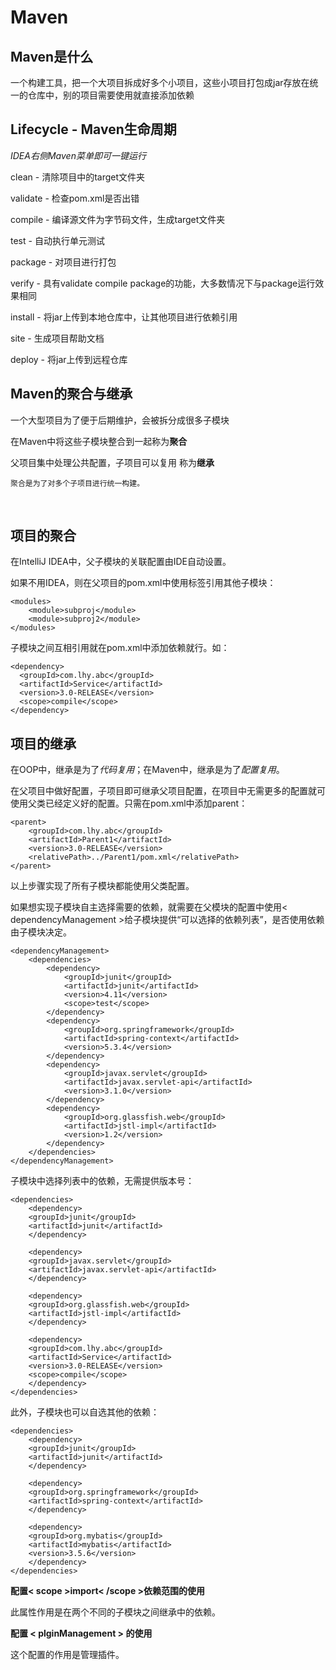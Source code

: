 # Maven

## Maven是什么

一个构建工具，把一个大项目拆成好多个小项目，这些小项目打包成jar存放在统一的仓库中，别的项目需要使用就直接添加依赖

## Lifecycle - Maven生命周期

*IDEA右侧Maven菜单即可一键运行*

clean - 清除项目中的target文件夹

validate - 检查pom.xml是否出错

compile - 编译源文件为字节码文件，生成target文件夹

test - 自动执行单元测试

package - 对项目进行打包

verify - 具有validate compile package的功能，大多数情况下与package运行效果相同

install - 将jar上传到本地仓库中，让其他项目进行依赖引用

site - 生成项目帮助文档

deploy - 将jar上传到远程仓库

## Maven的聚合与继承

一个大型项目为了便于后期维护，会被拆分成很多子模块

在Maven中将这些子模块整合到一起称为**聚合**

父项目集中处理公共配置，子项目可以复用 称为**继承**

    聚合是为了对多个子项目进行统一构建。

<br>

## 项目的聚合

在IntelliJ IDEA中，父子模块的关联配置由IDE自动设置。

如果不用IDEA，则在父项目的pom.xml中使用<modules>标签引用其他子模块：

    <modules>
        <module>subproj</module>
        <module>subproj2</module>
    </modules>

子模块之间互相引用就在pom.xml中添加依赖就行。如：

    <dependency>
      <groupId>com.lhy.abc</groupId>
      <artifactId>Service</artifactId>
      <version>3.0-RELEASE</version>
      <scope>compile</scope>
    </dependency>

## 项目的继承

在OOP中，继承是为了*代码复用*；在Maven中，继承是为了*配置复用*。

在父项目中做好配置，子项目即可继承父项目配置，在项目中无需更多的配置就可使用父类已经定义好的配置。只需在pom.xml中添加parent：

    <parent>
        <groupId>com.lhy.abc</groupId>
        <artifactId>Parent1</artifactId>
        <version>3.0-RELEASE</version>
        <relativePath>../Parent1/pom.xml</relativePath>
    </parent>

以上步骤实现了所有子模块都能使用父类配置。

如果想实现子模块自主选择需要的依赖，就需要在父模块的配置中使用< dependencyManagement >给子模块提供“可以选择的依赖列表”，是否使用依赖由子模块决定。

    <dependencyManagement>
        <dependencies>
            <dependency>
                <groupId>junit</groupId>
                <artifactId>junit</artifactId>
                <version>4.11</version>
                <scope>test</scope>
            </dependency>
            <dependency>
                <groupId>org.springframework</groupId>
                <artifactId>spring-context</artifactId>
                <version>5.3.4</version>
            </dependency>
            <dependency>
                <groupId>javax.servlet</groupId>
                <artifactId>javax.servlet-api</artifactId>
                <version>3.1.0</version>
            </dependency>
            <dependency>
                <groupId>org.glassfish.web</groupId>
                <artifactId>jstl-impl</artifactId>
                <version>1.2</version>
            </dependency>
        </dependencies>
    </dependencyManagement>

子模块中选择列表中的依赖，无需提供版本号：

    <dependencies>
        <dependency>
        <groupId>junit</groupId>
        <artifactId>junit</artifactId>
        </dependency>

        <dependency>
        <groupId>javax.servlet</groupId>
        <artifactId>javax.servlet-api</artifactId>
        </dependency>

        <dependency>
        <groupId>org.glassfish.web</groupId>
        <artifactId>jstl-impl</artifactId>
        </dependency>

        <dependency>
        <groupId>com.lhy.abc</groupId>
        <artifactId>Service</artifactId>
        <version>3.0-RELEASE</version>
        <scope>compile</scope>
        </dependency>
    </dependencies>

此外，子模块也可以自选其他的依赖：

    <dependencies>
        <dependency>
        <groupId>junit</groupId>
        <artifactId>junit</artifactId>
        </dependency>

        <dependency>
        <groupId>org.springframework</groupId>
        <artifactId>spring-context</artifactId>
        </dependency>

        <dependency>
        <groupId>org.mybatis</groupId>
        <artifactId>mybatis</artifactId>
        <version>3.5.6</version>
        </dependency>
    </dependencies>

**配置< scope >import< /scope >依赖范围的使用**

此属性作用是在两个不同的子模块之间继承<dependencyManagement>中的依赖。

**配置 < plginManagement > 的使用**

这个配置的作用是管理插件。